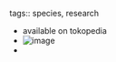 tags:: species, research

- available on tokopedia
- ![image](https://ipfs.io/ipfs/QmTEvfJJXdjEjqFKyie6M9Rk9aCxr2BbBup88dRnRceBdh)
-